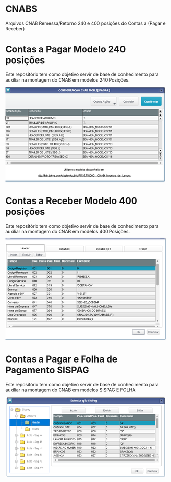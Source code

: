 # CNABS
Arquivos CNAB Remessa/Retorno 240 e 400 posições do Contas a (Pagar e Receber)

# Contas a Pagar Modelo 240 posições

Este repositório tem como objetivo servir de base de conhecimento para auxiliar na montagem do CNAB em modelos 240 Posições.

![Cnab_240](./src/CNAB_240.PNG)

# Contas a Receber Modelo 400 posições

Este repositório tem como objetivo servir de base de conhecimento para auxiliar na montagem do CNAB em modelos 400 Posições.

![LbRotina](./src/CNAB_400.PNG)

# Contas a Pagar e Folha de Pagamento SISPAG

Este repositório tem como objetivo servir de base de conhecimento para auxiliar na montagem do CNAB em modelos SISPAG E FOLHA.

![LbRotina](./src/SISPAG.PNG)
